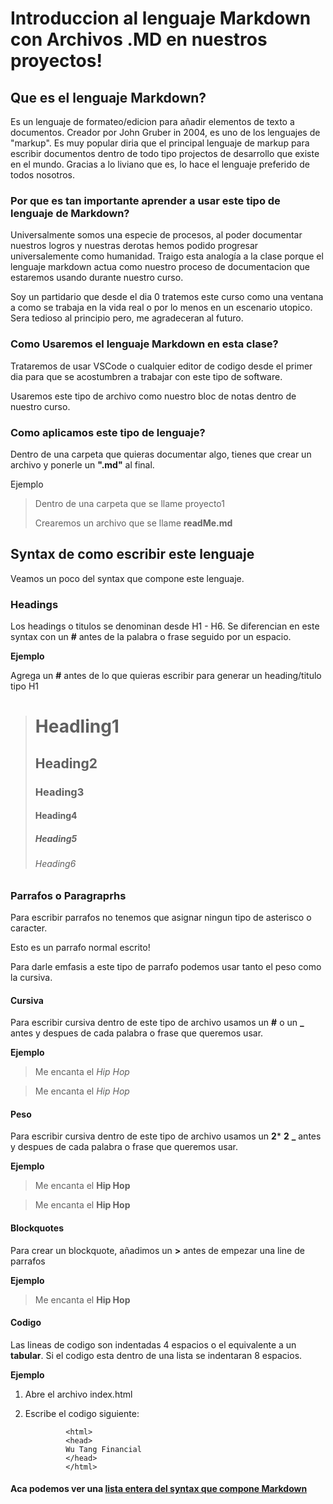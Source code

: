 # Introduccion al lenguaje Markdown con Archivos .MD en nuestros proyectos! 

## Que es el lenguaje Markdown?

Es un lenguaje de formateo/edicion para añadir elementos de texto a documentos. Creador por John Gruber in 2004, es uno de los lenguajes de "markup". Es muy popular diria que el principal lenguaje de markup para escribir documentos dentro de todo tipo projectos de desarrollo que existe en el mundo. Gracias a lo liviano que es, lo hace el lenguaje preferido de todos nosotros.


### Por que es tan importante aprender a usar este tipo de lenguaje de Markdown?

Universalmente somos una especie de procesos, al poder documentar nuestros logros y nuestras derotas hemos podido progresar universalemente como humanidad. Traigo esta analogía a la clase porque el lenguaje markdown actua como nuestro proceso de documentacion que estaremos usando durante nuestro curso. 

Soy un partidario que desde el dia 0 tratemos este curso como una ventana a como se trabaja en la vida real o por lo menos en un escenario utopico. Sera tedioso al principio pero, me agradeceran al futuro. 

### Como Usaremos el lenguaje Markdown en esta clase? 

Trataremos de usar VSCode o cualquier editor de codigo desde el primer dia para que se acostumbren a trabajar con este tipo de software. 

Usaremos este tipo de archivo como nuestro bloc de notas dentro de nuestro curso. 


### Como aplicamos este tipo de lenguaje? 

Dentro de una carpeta que quieras documentar algo, tienes que crear un archivo y ponerle un **".md"** al final. 

Ejemplo

> Dentro de una carpeta que se llame proyecto1
>
> Crearemos un archivo que se llame **readMe.md**



## Syntax de como escribir este lenguaje 

Veamos un poco del syntax que compone este lenguaje. 

### Headings 

Los headings o titulos se denominan desde H1 - H6. Se diferencian en este syntax con un **#** antes de la palabra o frase seguido por un espacio. 

**Ejemplo**

Agrega un **#** antes de lo que quieras escribir para generar un heading/titulo tipo H1

> # Headling1  
> ## Heading2
> ### Heading3
> #### Heading4
> ##### Heading5 
> ###### Heading6 


### Parrafos o Paragraprhs

Para escribir parrafos no tenemos que asignar ningun tipo de asterisco o caracter. 

Esto es un parrafo normal escrito! 

Para darle emfasis a este tipo de parrafo podemos usar tanto el peso como la cursiva.
 
#### Cursiva 

Para escribir cursiva dentro de este tipo de archivo usamos un **#** o un **_** antes y despues de cada palabra o frase que queremos usar. 

**Ejemplo**

> Me encanta el *Hip Hop* 

> Me encanta el _Hip Hop_

#### Peso

Para escribir cursiva dentro de este tipo de archivo usamos un **2*** **2** **_** antes y despues de cada palabra o frase que queremos usar. 

**Ejemplo**

> Me encanta el **Hip Hop** 

> Me encanta el __Hip Hop__

#### Blockquotes 

Para crear un blockquote, añadimos un **>** antes de empezar una line de parrafos

**Ejemplo**

> Me encanta el __Hip Hop__


#### Codigo 

Las lineas de codigo son indentadas 4 espacios o el equivalente a un **tabular**. Si el codigo esta dentro de una lista se indentaran 8 espacios. 

**Ejemplo** 

1. Abre el archivo index.html
2. Escribe el codigo siguiente: 

                <html>
                <head>
                Wu Tang Financial
                </head>
                </html>


#### Aca podemos ver una [lista entera del syntax que compone Markdown](https://www.markdownguide.org/basic-syntax)

